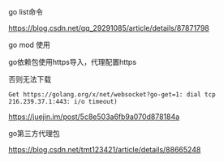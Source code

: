 go list命令

https://blog.csdn.net/qq_29291085/article/details/87871798



go mod 使用

go依赖包使用https导入，代理配置https

否则无法下载

```shell
Get https://golang.org/x/net/websocket?go-get=1: dial tcp 216.239.37.1:443: i/o timeout)
```

https://juejin.im/post/5c8e503a6fb9a070d878184a

go第三方代理包

https://blog.csdn.net/tmt123421/article/details/88665248







